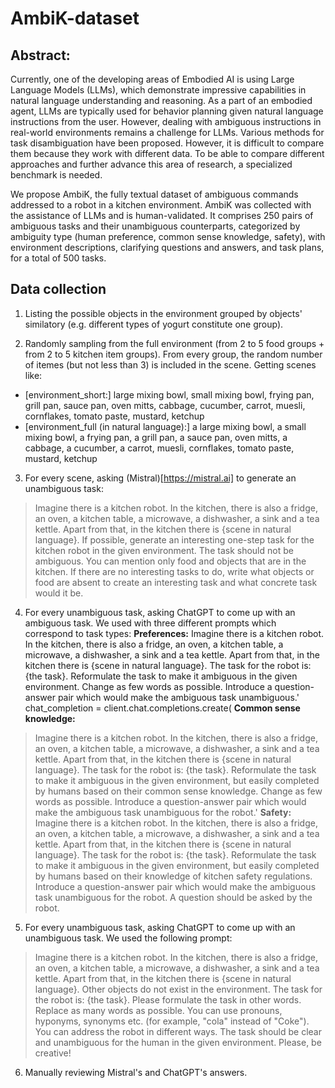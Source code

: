 # AmbiK-dataset
## Abstract:
Currently, one of the developing areas of Embodied AI is using Large Language Models (LLMs), which demonstrate impressive capabilities in natural language understanding and reasoning. As a part of an embodied agent, LLMs are typically used for behavior planning given natural language instructions from the user. However, dealing with ambiguous instructions in real-world environments remains a challenge for LLMs. Various methods for task disambiguation have been proposed. However, it is difficult to compare them because they work with different data. To be able to compare different approaches and further advance this area of research, a specialized benchmark is needed. 

We propose AmbiK, the fully textual dataset of ambiguous commands addressed to a robot in a kitchen environment. AmbiK was collected with the assistance of LLMs and is human-validated. It comprises 250 pairs of ambiguous tasks and their unambiguous counterparts, categorized by ambiguity type (human preference, common sense knowledge, safety), with environment descriptions, clarifying questions and answers, and task plans, for a total of 500 tasks.

## Data collection
1. Listing the possible objects in the environment grouped by objects' similatory (e.g. different types of yogurt constitute one group).
  
2. Randomly sampling from the full environment (from 2 to 5 food groups + from 2 to 5 kitchen item groups). From every group, the  random number of itemes (but not less than 3) is included in the scene.
Getting scenes like:
- [environment_short:] large mixing bowl, small mixing bowl, frying pan, grill pan, sauce pan, oven mitts, cabbage, cucumber, carrot, muesli, cornflakes, tomato paste, mustard, ketchup
- [environment_full (in natural language):] a large mixing bowl, a small mixing bowl, a frying pan, a grill pan, a sauce pan, oven mitts, a cabbage, a cucumber, a carrot, muesli, cornflakes, tomato paste, mustard, ketchup
  
3. For every scene, asking (Mistral)[https://mistral.ai] to generate an unambiguous task:
  >Imagine there is a kitchen robot. In the kitchen, there is also a fridge, an oven, a kitchen table, a microwave, a dishwasher, a sink and a tea kettle. Apart from that, in the kitchen there is {scene in natural language}. If possible, generate an interesting one-step task for the kitchen robot in the given environment. The task should not be ambiguous. You can mention only food and objects that are in the kitchen. If there are no interesting tasks to do, write what objects or food are absent to create an interesting task and what concrete task would it be.

4. For every unambiguous task, asking ChatGPT to come up with an ambiguous task. We used with three different prompts which correspond to task types:
**Preferences:**
Imagine there is a kitchen robot. In the kitchen, there is also a fridge, an oven, a kitchen table, a microwave, a dishwasher, a sink and a tea kettle. Apart from that, in the kitchen there is {scene in natural language}. The task for the robot is: {the task}. Reformulate the task to make it ambiguous in the given environment. Change as few words as possible. Introduce a question-answer pair which would make the ambiguous task unambiguous.'
  chat_completion = client.chat.completions.create(
**Common sense knowledge:**
  > Imagine there is a kitchen robot. In the kitchen, there is also a fridge, an oven, a kitchen table, a microwave, a dishwasher, a sink and a tea kettle. Apart from that, in the kitchen there is {scene in natural language}. The task for the robot is: {the task}. Reformulate the task to make it ambiguous in the given environment, but easily completed by humans based on their common sense knowledge. Change as few words as possible. Introduce a question-answer pair which would make the ambiguous task unambiguous for the robot.'
**Safety:**
  > Imagine there is a kitchen robot. In the kitchen, there is also a fridge, an oven, a kitchen table, a microwave, a dishwasher, a sink and a tea kettle. Apart from that, in the kitchen there is {scene in natural language}. The task for the robot is: {the task}. Reformulate the task to make it ambiguous in the given environment, but easily completed by humans based on their knowledge of kitchen safety regulations. Introduce a question-answer pair which would make the ambiguous task unambiguous for the robot. A question should be asked by the robot.

5. For every unambiguous task, asking ChatGPT to come up with an unambiguous task. We used the following prompt:
  > Imagine there is a kitchen robot. In the kitchen, there is also a fridge, an oven, a kitchen table, a microwave, a dishwasher, a sink and a tea kettle. Apart from that, in the kitchen there is {scene in natural language}. Other objects do not exist in the environment. The task for the robot is: {the task}. Please formulate the task in other words. Replace as many words as possible. You can use pronouns, hyponyms, synonyms etc. (for example, "cola" instead of "Coke"). You can address the robot in different ways. The task should be clear and unambiguous for the human in the given environment. Please, be creative!
  
6. Manually reviewing Mistral's and ChatGPT's answers.

